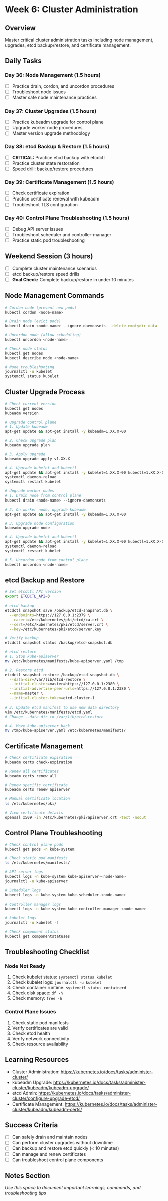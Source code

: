 # Week 6: Cluster Administration

## Overview
Master critical cluster administration tasks including node management, upgrades, etcd backup/restore, and certificate management.

## Daily Tasks

### Day 36: Node Management (1.5 hours)
- [ ] Practice drain, cordon, and uncordon procedures
- [ ] Troubleshoot node issues
- [ ] Master safe node maintenance practices

### Day 37: Cluster Upgrades (1.5 hours)
- [ ] Practice kubeadm upgrade for control plane
- [ ] Upgrade worker node procedures
- [ ] Master version upgrade methodology

### Day 38: etcd Backup & Restore (1.5 hours)
- [ ] **CRITICAL:** Practice etcd backup with etcdctl
- [ ] Practice cluster state restoration
- [ ] Speed drill: backup/restore procedures

### Day 39: Certificate Management (1.5 hours)
- [ ] Check certificate expiration
- [ ] Practice certificate renewal with kubeadm
- [ ] Troubleshoot TLS configuration

### Day 40: Control Plane Troubleshooting (1.5 hours)
- [ ] Debug API server issues
- [ ] Troubleshoot scheduler and controller-manager
- [ ] Practice static pod troubleshooting

## Weekend Session (3 hours)
- [ ] Complete cluster maintenance scenarios
- [ ] etcd backup/restore speed drills
- [ ] **Goal Check:** Complete backup/restore in under 10 minutes

## Node Management Commands

```bash
# Cordon node (prevent new pods)
kubectl cordon <node-name>

# Drain node (evict pods)
kubectl drain <node-name> --ignore-daemonsets --delete-emptydir-data

# Uncordon node (allow scheduling)
kubectl uncordon <node-name>

# Check node status
kubectl get nodes
kubectl describe node <node-name>

# Node troubleshooting
journalctl -u kubelet
systemctl status kubelet
```

## Cluster Upgrade Process

```bash
# Check current version
kubectl get nodes
kubeadm version

# Upgrade control plane
# 1. Update kubeadm
apt-get update && apt-get install -y kubeadm=1.XX.X-00

# 2. Check upgrade plan
kubeadm upgrade plan

# 3. Apply upgrade
kubeadm upgrade apply v1.XX.X

# 4. Upgrade kubelet and kubectl
apt-get update && apt-get install -y kubelet=1.XX.X-00 kubectl=1.XX.X-00
systemctl daemon-reload
systemctl restart kubelet

# Upgrade worker nodes
# 1. Drain node from control plane
kubectl drain <node-name> --ignore-daemonsets

# 2. On worker node, upgrade kubeadm
apt-get update && apt-get install -y kubeadm=1.XX.X-00

# 3. Upgrade node configuration
kubeadm upgrade node

# 4. Upgrade kubelet and kubectl
apt-get update && apt-get install -y kubelet=1.XX.X-00 kubectl=1.XX.X-00
systemctl daemon-reload
systemctl restart kubelet

# 5. Uncordon node from control plane
kubectl uncordon <node-name>
```

## etcd Backup and Restore

```bash
# Set etcdctl API version
export ETCDCTL_API=3

# etcd backup
etcdctl snapshot save /backup/etcd-snapshot.db \
  --endpoints=https://127.0.0.1:2379 \
  --cacert=/etc/kubernetes/pki/etcd/ca.crt \
  --cert=/etc/kubernetes/pki/etcd/server.crt \
  --key=/etc/kubernetes/pki/etcd/server.key

# Verify backup
etcdctl snapshot status /backup/etcd-snapshot.db

# etcd restore
# 1. Stop kube-apiserver
mv /etc/kubernetes/manifests/kube-apiserver.yaml /tmp

# 2. Restore etcd
etcdctl snapshot restore /backup/etcd-snapshot.db \
  --data-dir=/var/lib/etcd-restore \
  --initial-cluster=master=https://127.0.0.1:2380 \
  --initial-advertise-peer-urls=https://127.0.0.1:2380 \
  --name=master \
  --initial-cluster-token=etcd-cluster-1

# 3. Update etcd manifest to use new data directory
vim /etc/kubernetes/manifests/etcd.yaml
# Change --data-dir to /var/lib/etcd-restore

# 4. Move kube-apiserver back
mv /tmp/kube-apiserver.yaml /etc/kubernetes/manifests/
```

## Certificate Management

```bash
# Check certificate expiration
kubeadm certs check-expiration

# Renew all certificates
kubeadm certs renew all

# Renew specific certificate
kubeadm certs renew apiserver

# Manual certificate location
ls /etc/kubernetes/pki/

# View certificate details
openssl x509 -in /etc/kubernetes/pki/apiserver.crt -text -noout
```

## Control Plane Troubleshooting

```bash
# Check control plane pods
kubectl get pods -n kube-system

# Check static pod manifests
ls /etc/kubernetes/manifests/

# API server logs
kubectl logs -n kube-system kube-apiserver-<node-name>
journalctl -u kube-apiserver

# Scheduler logs
kubectl logs -n kube-system kube-scheduler-<node-name>

# Controller manager logs
kubectl logs -n kube-system kube-controller-manager-<node-name>

# kubelet logs
journalctl -u kubelet -f

# Check component status
kubectl get componentstatuses
```

## Troubleshooting Checklist

### Node Not Ready
1. Check kubelet status: `systemctl status kubelet`
2. Check kubelet logs: `journalctl -u kubelet`
3. Check container runtime: `systemctl status containerd`
4. Check disk space: `df -h`
5. Check memory: `free -h`

### Control Plane Issues
1. Check static pod manifests
2. Verify certificates are valid
3. Check etcd health
4. Verify network connectivity
5. Check resource availability

## Learning Resources
- Cluster Administration: https://kubernetes.io/docs/tasks/administer-cluster/
- kubeadm Upgrade: https://kubernetes.io/docs/tasks/administer-cluster/kubeadm/kubeadm-upgrade/
- etcd Admin: https://kubernetes.io/docs/tasks/administer-cluster/configure-upgrade-etcd/
- Certificate Management: https://kubernetes.io/docs/tasks/administer-cluster/kubeadm/kubeadm-certs/

## Success Criteria
- [ ] Can safely drain and maintain nodes
- [ ] Can perform cluster upgrades without downtime
- [ ] Can backup and restore etcd quickly (< 10 minutes)
- [ ] Can manage and renew certificates
- [ ] Can troubleshoot control plane components

## Notes Section
_Use this space to document important learnings, commands, and troubleshooting tips_